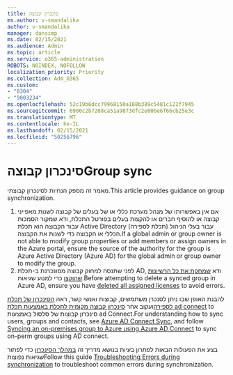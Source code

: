 ```yaml
---
title: סינכרון קבוצה
ms.author: v-smandalika
author: v-smandalika
manager: dansimp
ms.date: 02/15/2021
ms.audience: Admin
ms.topic: article
ms.service: o365-administration
ROBOTS: NOINDEX, NOFOLLOW
localization_priority: Priority
ms.collection: Adm_O365
ms.custom:
- "8304"
- "9003234"
ms.openlocfilehash: 52c19b6dcc79968150a188b389c5481c122f7945
ms.sourcegitcommit: 6900c2b7208ca51a9873dfc2e00be6f66cb25e3c
ms.translationtype: MT
ms.contentlocale: he-IL
ms.lasthandoff: 02/15/2021
ms.locfileid: "50256796"
---
```

# <a name="group-sync"></a><span data-ttu-id="840fc-102">סינכרון קבוצה</span><span class="sxs-lookup"><span data-stu-id="840fc-102">Group sync</span></span>

<span data-ttu-id="840fc-103">מאמר זה מספק הנחיות לסינכרון קבוצתי.</span><span class="sxs-lookup"><span data-stu-id="840fc-103">This article provides guidance on group synchronization.</span></span>

1. <span data-ttu-id="840fc-104">אם אין באפשרותו של מנהל מערכת כללי או של בעלים של קבוצה לשנות מאפייני קבוצה או להוסיף חברים או להקצות בעלים בפורטל התכלת, ודא שמקור הסמכות עבור הקבוצה הוא תכלת Active Directory (תכלת לספירה) עבור בעלי הניהול הכללי או הקבוצה כדי לשנות את הקבוצה.</span><span class="sxs-lookup"><span data-stu-id="840fc-104">If a global admin or group owner is not able to modify group properties or add members or assign owners in the Azure portal, ensure the source of the authority for the group is Azure Active Directory (Azure AD) for the global admin or group owner to modify the group.</span></span>
2. <span data-ttu-id="840fc-105">לפני שתנסה למחוק קבוצה מסונכרנת ב-תכלת AD, ודא [שמחקת את כל הרשיונות שהוקצו](https://docs.microsoft.com/azure/active-directory/enterprise-users/licensing-group-advanced) כדי למנוע שגיאות.</span><span class="sxs-lookup"><span data-stu-id="840fc-105">Before attempting to delete a synced group in Azure AD, ensure you have [deleted all assigned licenses](https://docs.microsoft.com/azure/active-directory/enterprise-users/licensing-group-advanced) to avoid errors.</span></span>

<span data-ttu-id="840fc-106">להבנת האופן שבו ניתן לסנכרן משתמשים, קבוצות ואנשי קשר, ראה [הסינכרון של תכלת לספירה](https://docs.microsoft.com/azure/active-directory/hybrid/concept-azure-ad-connect-sync-user-and-contacts)ועקוב אחר [סינכרון קבוצה מקומית לתכלת באמצעות תכלת ad connect](https://docs.microsoft.com/azure/active-directory/hybrid/whatis-hybrid-identity?WT.mc_id=Portal-Microsoft_Azure_Support) to סינכרון קבוצות של סלסול באמצעות ad Connect.</span><span class="sxs-lookup"><span data-stu-id="840fc-106">For understanding how to sync users, groups and contacts, see [Azure AD Connect Sync](https://docs.microsoft.com/azure/active-directory/hybrid/concept-azure-ad-connect-sync-user-and-contacts), and follow [Syncing an on-premises group to Azure using Azure AD Connect](https://docs.microsoft.com/azure/active-directory/hybrid/whatis-hybrid-identity?WT.mc_id=Portal-Microsoft_Azure_Support) to sync on-perm groups using AD connect.</span></span>

<span data-ttu-id="840fc-107">בצע את הפעולות הבאות לפתרון בעיות בנושא מדריך זה [במהלך הסינכרון](https://docs.microsoft.com/azure/active-directory/hybrid/tshoot-connect-sync-errors) כדי לפתור שגיאות נפוצות</span><span class="sxs-lookup"><span data-stu-id="840fc-107">Follow this guide [Troubleshooting Errors during synchronization](https://docs.microsoft.com/azure/active-directory/hybrid/tshoot-connect-sync-errors) to troubleshoot common errors during synchronization.</span></span>

